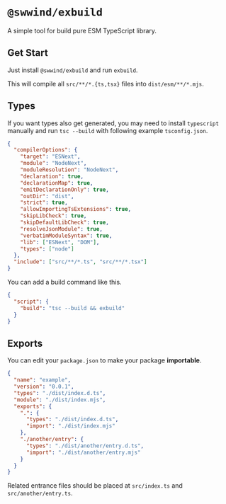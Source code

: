 # `@swwind/exbuild`

A simple tool for build pure ESM TypeScript library.

## Get Start

Just install `@swwind/exbuild` and run `exbuild`.

This will compile all `src/**/*.{ts,tsx}` files into `dist/esm/**/*.mjs`.

## Types

If you want types also get generated, you may need to install `typescript` manually and run `tsc --build` with following example `tsconfig.json`.

```json
{
  "compilerOptions": {
    "target": "ESNext",
    "module": "NodeNext",
    "moduleResolution": "NodeNext",
    "declaration": true,
    "declarationMap": true,
    "emitDeclarationOnly": true,
    "outDir": "dist",
    "strict": true,
    "allowImportingTsExtensions": true,
    "skipLibCheck": true,
    "skipDefaultLibCheck": true,
    "resolveJsonModule": true,
    "verbatimModuleSyntax": true,
    "lib": ["ESNext", "DOM"],
    "types": ["node"]
  },
  "include": ["src/**/*.ts", "src/**/*.tsx"]
}
```

You can add a build command like this.

```json
{
  "script": {
    "build": "tsc --build && exbuild"
  }
}
```

## Exports

You can edit your `package.json` to make your package **importable**.

```json
{
  "name": "example",
  "version": "0.0.1",
  "types": "./dist/index.d.ts",
  "module": "./dist/index.mjs",
  "exports": {
    ".": {
      "types": "./dist/index.d.ts",
      "import": "./dist/index.mjs"
    },
    "./another/entry": {
      "types": "./dist/another/entry.d.ts",
      "import": "./dist/another/entry.mjs"
    }
  }
}
```

Related entrance files should be placed at `src/index.ts` and `src/another/entry.ts`.
